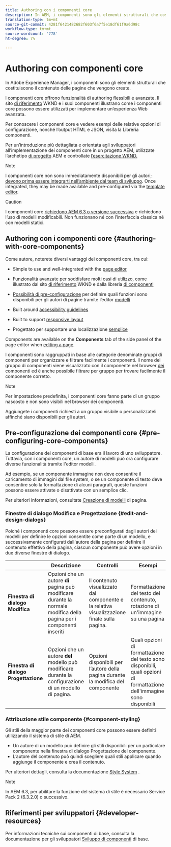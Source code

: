 ```yaml
---
title: Authoring con i componenti core
description: In AEM, i componenti sono gli elementi strutturali che costituiscono il contenuto delle pagine create. I componenti core offrono funzionalità di authoring flessibili e avanzate.
translation-type: tm+mt
source-git-commit: 4281f6421482682f603f6a7f5e18df61f9a6d98c
workflow-type: tm+mt
source-wordcount: '778'
ht-degree: 7%

---
```



# Authoring con componenti core

In Adobe Experience Manager, i componenti sono gli elementi strutturali che costituiscono il contenuto delle pagine che vengono create.

I componenti core offrono funzionalità di authoring flessibili e avanzate. Il sito [di riferimento](https://wknd.site) WKND e i suoi componenti illustrano come i componenti core possono essere utilizzati per implementare un’esperienza Web avanzata.

Per conoscere i componenti core e vedere esempi delle relative opzioni di configurazione, nonché l’output HTML e JSON, visita la Libreria [](https://adobe.com/go/aem_cmp_library)componenti.

Per un’introduzione più dettagliata e orientata agli sviluppatori all’implementazione dei componenti core in un progetto AEM, utilizzate l’archetipo [di progetto](/help/developing/archetype/overview.md) AEM e controllate [l’esercitazione WKND.](https://docs.adobe.com/content/help/it-IT/experience-manager-learn/getting-started-wknd-tutorial-develop/overview.html)

>[!NOTE]
>
>I componenti core non sono immediatamente disponibili per gli autori; [devono prima essere integrarti nell’ambiente dal team di sviluppo](/help/get-started/using.md). Once integrated, they may be made available and pre-configured via the [template editor](https://docs.adobe.com/content/help/en/experience-manager-cloud-service/sites/authoring/features/templates.html).

>[!CAUTION]
>
>I componenti core [richiedono AEM 6.3 o versione successiva](/help/versions.md) e richiedono l’uso di modelli [](https://docs.adobe.com/content/help/en/experience-manager-cloud-service/sites/authoring/features/templates.html)modificabili. Non funzionano né con l’interfaccia classica né con modelli statici.

## Authoring con i componenti core {#authoring-with-core-components}

Come autore, noterete diversi vantaggi dei componenti core, tra cui:

* Simple to use and well-integrated with the [page editor](https://docs.adobe.com/content/help/en/experience-manager-cloud-service/sites/authoring/fundamentals/editing-content.html)

* Funzionalità avanzate per soddisfare molti casi di utilizzo, come illustrato dal sito [di riferimento](https://wknd.site) WKND e dalla libreria [di componenti](https://adobe.com/go/aem_cmp_library)

* [Possibilità di pre-configurazione](#pre-configuring-core-components) per definire quali funzioni sono disponibili per gli autori di pagine tramite l’editor [modelli](https://docs.adobe.com/content/help/en/experience-manager-cloud-service/sites/authoring/features/templates.html)

* Built around [accessibility guidelines](https://docs.adobe.com/content/help/en/experience-manager-cloud-service/sites/authoring/fundamentals/accessible-content.html)

* Built to support [responsive layout](https://docs.adobe.com/content/help/en/experience-manager-cloud-service/sites/authoring/features/responsive-layout.html)

* Progettato per supportare una localizzazione [semplice](localization.md)

Components are available on the **Components** tab of the side panel of the page editor when [editing a page](https://docs.adobe.com/content/help/en/experience-manager-cloud-service/sites/authoring/fundamentals/editing-content.html).

I componenti sono raggruppati in base alle categorie denominate gruppi di componenti per organizzare e filtrare facilmente i componenti. Il nome del gruppo di componenti viene visualizzato con il componente nel browser [dei](https://docs.adobe.com/content/help/en/experience-manager-cloud-service/sites/authoring/fundamentals/editing-content.html) componenti ed è anche possibile filtrare per gruppo per trovare facilmente il componente corretto.

>[!NOTE]
>
>Per impostazione predefinita, i componenti core fanno parte di un gruppo nascosto e non sono visibili nel browser dei componenti.
>
>Aggiungete i componenti richiesti a un gruppo visibile o personalizzateli affinché siano disponibili per gli autori.

## Pre-configurazione dei componenti core {#pre-configuring-core-components}

La configurazione dei componenti di base era il lavoro di uno sviluppatore. Tuttavia, con i componenti core, un autore di modelli può ora configurare diverse funzionalità tramite l&#39;editor modelli.

Ad esempio, se un componente immagine non deve consentire il caricamento di immagini dal file system, o se un componente di testo deve consentire solo la formattazione di alcuni paragrafi, queste funzioni possono essere attivate o disattivate con un semplice clic.

Per ulteriori informazioni, consultate [Creazione di modelli](https://docs.adobe.com/content/help/en/experience-manager-cloud-service/sites/authoring/features/templates.html) di pagina.

### Finestre di dialogo Modifica e Progettazione {#edit-and-design-dialogs}

Poiché i componenti core possono essere preconfigurati dagli autori dei modelli per definire le opzioni consentite come parte di un modello, e successivamente configurati dall&#39;autore della pagina per definire il contenuto effettivo della pagina, ciascun componente può avere opzioni in due diverse finestre di dialogo.

|  | Descrizione | Controlli | Esempi |
|--- |--- |--- |--- |
| **Finestra di dialogo Modifica** | Opzioni che un autore **di** pagina può modificare durante la normale modifica della pagina per i componenti inseriti | Il contenuto visualizzato dal componente e la relativa visualizzazione finale sulla pagina. | Formattazione del testo del contenuto, rotazione di un&#39;immagine su una pagina |
| **Finestra di dialogo Progettazione** | Opzioni che un autore **del** modello può modificare durante la configurazione di un modello di pagina. | Opzioni disponibili per l’autore della pagina durante la modifica del componente | Quali opzioni di formattazione del testo sono disponibili, quali opzioni di formattazione dell&#39;immagine sono disponibili |

### Attribuzione stile componente {#component-styling}

Gli stili della maggior parte dei componenti core possono essere definiti utilizzando il sistema di stile di AEM.

* Un autore di un modello può definire gli stili disponibili per un particolare componente nella finestra di dialogo Progettazione del componente.
* L’autore del contenuto può quindi scegliere quali stili applicare quando aggiunge il componente e crea il contenuto.

Per ulteriori dettagli, consulta la documentazione [Style System](https://docs.adobe.com/content/help/en/experience-manager-cloud-service/sites/authoring/features/style-system.html) .

>[!NOTE]
>
>In AEM 6.3, per abilitare la funzione del sistema di stile è necessario Service Pack 2 (6.3.2.0) o successivo.

## Riferimenti per sviluppatori {#developer-resources}

Per informazioni tecniche sui componenti di base, consulta la documentazione per gli sviluppatori [Sviluppo di componenti](/help/developing/overview.md) di base.
